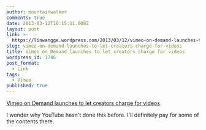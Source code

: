 ```yaml
---
author: mountainwalker
comments: true
date: 2013-03-12T16:15:11.000Z
layout: post
link: >-
  https://linwangge.wordpress.com/2013/03/12/vimeo-on-demand-launches-to-let-creators-charge-for-videos/
slug: vimeo-on-demand-launches-to-let-creators-charge-for-videos
title: Vimeo on Demand launches to let creators charge for videos
wordpress_id: 1746
post_format:
  - Link
tags:
  - Vimeo
published: true
---
```


[Vimeo on Demand launches to let creators charge for videos](http://paidcontent.org/2013/03/12/vimeo-on-demand-launches-to-let-creators-charge-for-videos/)

I wonder why YouTube hasn't done this before. I'll definitely pay for some of the contents there.
